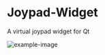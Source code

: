 # Joypad-Widget
A virtual joypad widget for Qt

![example-image](https://drive.google.com/open?id=0B-GvGPj6MKFaUzdtc0FES3BBZUU)
